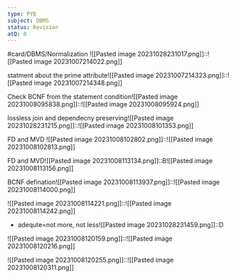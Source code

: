 ```yaml
---
type: PYQ
subject: DBMS
status: Revision
atQ: 0
---
```

#card/DBMS/Normalization 
![[Pasted image 20231028231017.png]]::![[Pasted image 20231007214022.png]] <!--SR:!2023-12-18,37,290-->


statment about the prime attribute![[Pasted image 20231007214323.png]]::![[Pasted image 20231007214348.png]] <!--SR:!2024-01-22,51,290-->


Check BCNF from the statement condition![[Pasted image 20231008095838.png]]::![[Pasted image 20231008095924.png]] <!--SR:!2024-02-02,62,270-->


lossless join and dependecny preserving![[Pasted image 20231028231215.png]]::![[Pasted image 20231008101353.png]] <!--SR:!2024-04-24,132,310-->


 FD and MVD ![[Pasted image 20231008102802.png]]::![[Pasted image 20231008102813.png]]


 FD and MVD![[Pasted image 20231008113134.png]]::B![[Pasted image 20231008113156.png]]


BCNF defination![[Pasted image 20231008113937.png]]::![[Pasted image 20231008114000.png]] <!--SR:!2024-03-10,93,290-->


![[Pasted image 20231008114221.png]]::![[Pasted image 20231008114242.png]] <!--SR:!2024-03-05,74,290-->


- adequte=not more, not less![[Pasted image 20231028231459.png]]::D <!--SR:!2024-01-04,33,276-->

 ![[Pasted image 20231008120159.png]]::![[Pasted image 20231008120216.png]] <!--SR:!2023-11-11,1,231-->

 ![[Pasted image 20231008120255.png]]::![[Pasted image 20231008120311.png]] <!--SR:!2023-11-02,3,250-->


